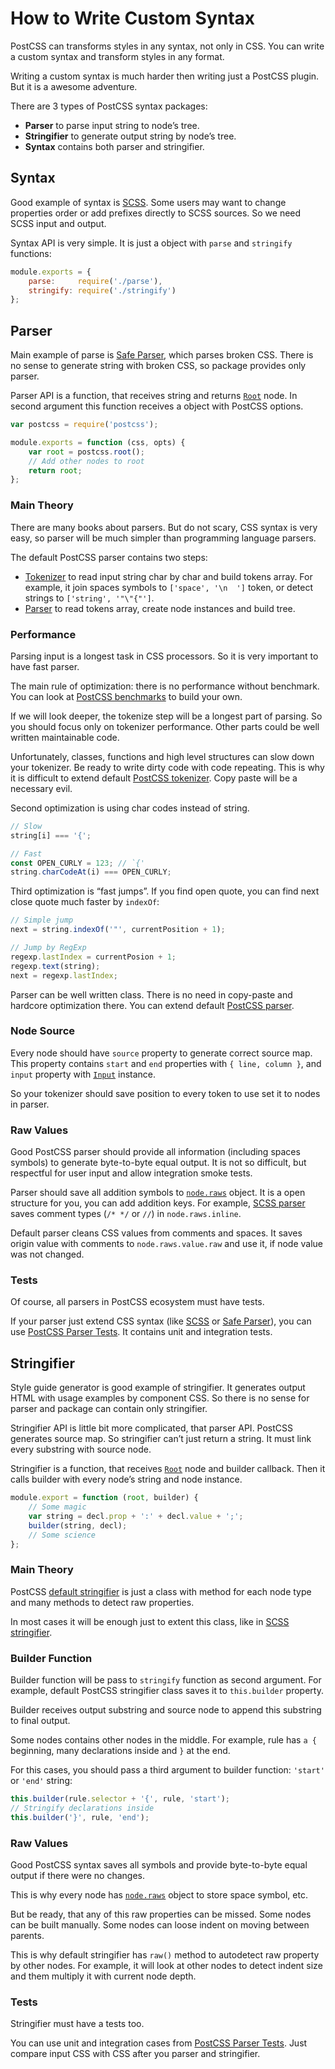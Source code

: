 # How to Write Custom Syntax

PostCSS can transforms styles in any syntax, not only in CSS.
You can write a custom syntax and transform styles in any format.

Writing a custom syntax is much harder then writing just a PostCSS plugin.
But it is a awesome adventure.

There are 3 types of PostCSS syntax packages:

* **Parser** to parse input string to node’s tree.
* **Stringifier** to generate output string by node’s tree.
* **Syntax** contains both parser and stringifier.

## Syntax

Good example of syntax is [SCSS]. Some users may want to change properties order
or add prefixes directly to SCSS sources. So we need SCSS input and output.

Syntax API is very simple. It is just a object with `parse` and `stringify`
functions:

```js
module.exports = {
    parse:     require('./parse'),
    stringify: require('./stringify')
};
```

[SCSS]: https://github.com/postcss/postcss-scss

## Parser

Main example of parse is [Safe Parser], which parses broken CSS.
There is no sense to generate string with broken CSS,
so package provides only parser.

Parser API is a function, that receives string and returns [`Root`] node.
In second argument this function receives a object with PostCSS options.

```js
var postcss = require('postcss');

module.exports = function (css, opts) {
    var root = postcss.root();
    // Add other nodes to root
    return root;
};
```

[Safe Parser]: https://github.com/postcss/postcss-safe-parser
[`Root`]:      https://github.com/postcss/postcss/blob/master/docs/api.md#root-node

### Main Theory

There are many books about parsers. But do not scary, CSS syntax is very easy,
so parser will be much simpler than programming language parsers.

The default PostCSS parser contains two steps:

* [Tokenizer] to read input string char by char and build tokens array.
  For example, it join spaces symbols to `['space', '\n  ']` token,
  or detect strings to `['string', '"\"{"']`.
* [Parser] to read tokens array, create node instances and build tree.

[Tokenizer]: https://github.com/postcss/postcss/blob/master/lib/tokenize.es6
[Parser]:    https://github.com/postcss/postcss/blob/master/lib/parser.es6

### Performance

Parsing input is a longest task in CSS processors. So it is very important
to have fast parser.

The main rule of optimization: there is no performance without benchmark.
You can look at [PostCSS benchmarks] to build your own.

If we will look deeper, the tokenize step will be a longest part of parsing.
So you should focus only on tokenizer performance. Other parts could be
well written maintainable code.

Unfortunately, classes, functions and high level structures can slow down
your tokenizer. Be ready to write dirty code with code repeating.
This is why it is difficult to extend default [PostCSS tokenizer].
Copy paste will be a necessary evil.

Second optimization is using char codes instead of string.

```js
// Slow
string[i] === '{';

// Fast
const OPEN_CURLY = 123; // `{'
string.charCodeAt(i) === OPEN_CURLY;
```

Third optimization is “fast jumps”. If you find open quote, you can find
next close quote much faster by `indexOf`:

```js
// Simple jump
next = string.indexOf('"', currentPosition + 1);

// Jump by RegExp
regexp.lastIndex = currentPosion + 1;
regexp.text(string);
next = regexp.lastIndex;
```

Parser can be well written class. There is no need in copy-paste and
hardcore optimization there. You can extend default [PostCSS parser].

[PostCSS benchmarks]: https://github.com/postcss/benchmark
[PostCSS tokenizer]:  https://github.com/postcss/postcss/blob/master/lib/tokenize.es6
[PostCSS parser]:     https://github.com/postcss/postcss/blob/master/lib/parser.es6

### Node Source

Every node should have `source` property to generate correct source map.
This property contains `start` and `end` properties with `{ line, column }`,
and `input` property with [`Input`] instance.

So your tokenizer should save position to every token to use set it to nodes
in parser.

[`Input`]: https://github.com/postcss/postcss/blob/master/lib/input.es6

### Raw Values

Good PostCSS parser should provide all information (including spaces symbols)
to generate byte-to-byte equal output. It is not so difficult, but respectful
for user input and allow integration smoke tests.

Parser should save all addition symbols to [`node.raws`] object.
It is a open structure for you, you can add addition keys.
For example, [SCSS parser] saves comment types (`/* */` or `//`)
in `node.raws.inline`.

Default parser cleans CSS values from comments and spaces.
It saves origin value with comments to `node.raws.value.raw` and use it,
if node value was not changed.

[SCSS parser]: https://github.com/postcss/postcss-scss
[`node.raws`]: https://github.com/postcss/postcss/blob/master/docs/api.md#node-raws

### Tests

Of course, all parsers in PostCSS ecosystem must have tests.

If your parser just extend CSS syntax (like [SCSS] or [Safe Parser]),
you can use [PostCSS Parser Tests]. It contains unit and integration tests.

[PostCSS Parser Tests]: https://github.com/postcss/postcss-parser-tests

## Stringifier

Style guide generator is good example of stringifier. It generates output HTML
with usage examples by component CSS. So there is no sense for parser
and package can contain only stringifier.

Stringifier API is little bit more complicated, that parser API.
PostCSS generates source map. So stringifier can’t just return a string.
It must link every substring with source node.

Stringifier is a function, that receives [`Root`] node and builder callback.
Then it calls builder with every node’s string and node instance.

```js
module.export = function (root, builder) {
    // Some magic
    var string = decl.prop + ':' + decl.value + ';';
    builder(string, decl);
    // Some science
};
```

### Main Theory

PostCSS [default stringifier] is just a class with method for each node type
and many methods to detect raw properties.

In most cases it will be enough just to extent this class,
like in [SCSS stringifier].

[default stringifier]: https://github.com/postcss/postcss/blob/master/lib/stringifier.es6
[SCSS stringifier]:    https://github.com/postcss/postcss-scss/blob/master/lib/scss-stringifier.es6

### Builder Function

Builder function will be pass to `stringify` function as second argument.
For example, default PostCSS stringifier class saves it
to `this.builder` property.

Builder receives output substring and source node to append this substring
to final output.

Some nodes contains other nodes in the middle. For example, rule has `a {`
beginning, many declarations inside and `}` at the end.

For this cases, you should pass a third argument to builder function:
`'start'` or `'end'` string:

```js
this.builder(rule.selector + '{', rule, 'start');
// Stringify declarations inside
this.builder('}', rule, 'end');
```

### Raw Values

Good PostCSS syntax saves all symbols and provide byte-to-byte equal output
if there were no changes.

This is why every node has [`node.raws`] object to store space symbol, etc.

But be ready, that any of this raw properties can be missed. Some nodes
can be built manually. Some nodes can loose indent on moving between parents.

This is why default stringifier has `raw()` method to autodetect raw property
by other nodes. For example, it will look at other nodes to detect indent size
and them multiply it with current node depth.

[`node.raws`]: https://github.com/postcss/postcss/blob/master/docs/api.md#node-raws

### Tests

Stringifier must have a tests too.

You can use unit and integration cases from [PostCSS Parser Tests].
Just compare input CSS with CSS after you parser and stringifier.

[PostCSS Parser Tests]: https://github.com/postcss/postcss-parser-tests
